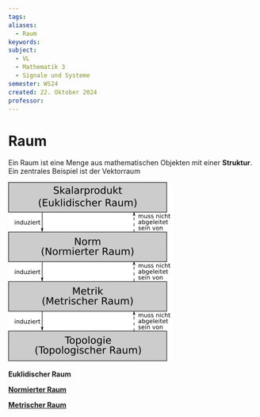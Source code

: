 ```yaml
---
tags: 
aliases:
  - Raum
keywords: 
subject:
  - VL
  - Mathematik 3
  - Signale und Systeme
semester: WS24
created: 22. Oktober 2024
professor:
---
```

 

# Raum

Ein Raum ist eine Menge aus mathematischen Objekten mit einer **Struktur**. Ein zentrales Beispiel ist der Vektorraum

![invert_dark|250](assets/HierarchieRaeume.png)

**Euklidischer Raum**

**[Normierter Raum](Norm.md)**

**[Metrischer Raum](Metrischer%20Raum.md)**